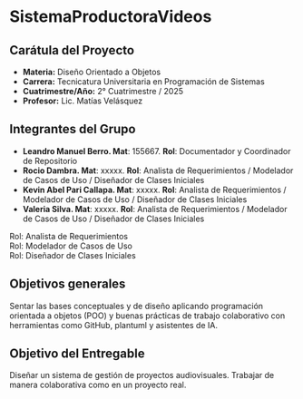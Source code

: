 # SistemaProductoraVideos

## Carátula del Proyecto
- **Materia:** Diseño Orientado a Objetos  
- **Carrera:** Tecnicatura Universitaria en Programación de Sistemas  
- **Cuatrimestre/Año:** 2° Cuatrimestre / 2025  
- **Profesor:** Lic. Matías Velásquez  

## Integrantes del Grupo
- **Leandro Manuel Berro. Mat**: 155667. **Rol**: Documentador y Coordinador de Repositorio 
- **Rocio Dambra. Mat**: xxxxx. **Rol**: Analista de Requerimientos / Modelador de Casos de Uso / Diseñador de Clases Iniciales
- **Kevin Abel Pari Callapa. Mat**: xxxxx. **Rol**: Analista de Requerimientos / Modelador de Casos de Uso / Diseñador de Clases Iniciales
- **Valeria Silva. Mat**: xxxxx. **Rol**: Analista de Requerimientos / Modelador de Casos de Uso / Diseñador de Clases Iniciales

Rol: Analista de Requerimientos  
Rol: Modelador de Casos de Uso  
Rol: Diseñador de Clases Iniciales  

## Objetivos generales
Sentar las bases conceptuales y de diseño aplicando programación orientada a objetos (POO) y buenas prácticas de trabajo colaborativo con herramientas como GitHub, plantuml y asistentes de IA.

## Objetivo del Entregable
Diseñar un sistema de gestión de proyectos audiovisuales. Trabajar de manera colaborativa como en un proyecto real. 
